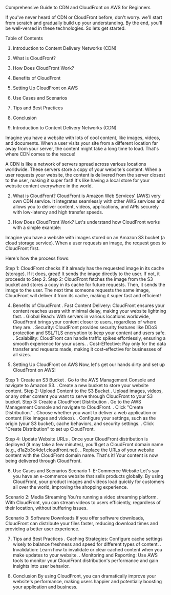 Comprehensive Guide to CDN and CloudFront on AWS for Beginners

If you've never heard of CDN or CloudFront before, don't worry. we'll start from scratch and gradually build up your understanding. By the end, you'll be well-versed in these technologies. So lets get started.

Table of Contents
1. Introduction to Content Delivery Networks (CDN)
2. What is CloudFront?
3. How Does CloudFront Work?
4. Benefits of CloudFront
5. Setting Up CloudFront on AWS
6. Use Cases and Scenarios
7. Tips and Best Practices
8. Conclusion
   
1. Introduction to Content Delivery Networks (CDN)
   
Imagine you have a website with lots of cool content, like images, videos, and documents. When a user visits your site from a different location far away from your server, the content might take a long time to load. That's where CDN comes to the rescue!

A CDN is like a network of servers spread across various locations worldwide. These servers store a copy of your website's content. When a user requests your website, the content is delivered from the server closest to the user, making it super fast! It's like having a local store for your website content everywhere in the world.

2. What is CloudFront?
CloudFront is Amazon Web Services' (AWS) very own CDN service. It integrates seamlessly with other AWS services and allows you to deliver content, videos, applications, and APIs securely with low-latency and high transfer speeds.

3. How Does CloudFront Work?
Let's understand how CloudFront works with a simple example:

Imagine you have a website with images stored on an Amazon S3 bucket (a cloud storage service). When a user requests an image, the request goes to CloudFront first.

Here's how the process flows:

Step 1: CloudFront checks if it already has the requested image in its cache (storage). If it does, great! It sends the image directly to the user. If not, it proceeds to Step 2.
Step 2: CloudFront fetches the image from the S3 bucket and stores a copy in its cache for future requests. Then, it sends the image to the user.
The next time someone requests the same image, CloudFront will deliver it from its cache, making it super fast and efficient!

4. Benefits of CloudFront
. Fast Content Delivery: CloudFront ensures your content reaches users with minimal delay, making your website lightning fast.
. Global Reach: With servers in various locations worldwide, CloudFront brings your content closer to users, regardless of where they are.
. Security: CloudFront provides security features like DDoS protection and SSL/TLS encryption to keep your content and users safe.
. Scalability: CloudFront can handle traffic spikes effortlessly, ensuring a smooth experience for your users.
. Cost-Effective: Pay only for the data transfer and requests made, making it cost-effective for businesses of all sizes.

5. Setting Up CloudFront on AWS
Now, let's get our hands dirty and set up CloudFront on AWS!

Step 1: Create an S3 Bucket
. Go to the AWS Management Console and navigate to Amazon S3.
. Create a new bucket to store your website content.
Step 2: Upload Content to the S3 Bucket
. Upload images, videos, or any other content you want to serve through CloudFront to your S3 bucket.
Step 3: Create a CloudFront Distribution
. Go to the AWS Management Console and navigate to CloudFront.
. Click "Create Distribution."
. Choose whether you want to deliver a web application or content (like images and videos).
. Configure your settings, such as the origin (your S3 bucket), cache behaviors, and security settings.
. Click "Create Distribution" to set up CloudFront.

Step 4: Update Website URLs
. Once your CloudFront distribution is deployed (it may take a few minutes), you'll get a CloudFront domain name (e.g., d1a2b3c4def.cloudfront.net).
. Replace the URLs of your website content with the CloudFront domain name.
That's it! Your content is now being delivered through CloudFront.

6. Use Cases and Scenarios
Scenario 1: E-Commerce Website
Let's say you have an e-commerce website that sells products globally. By using CloudFront, your product images and videos load quickly for customers all over the world, improving the shopping experience.

Scenario 2: Media Streaming
You're running a video streaming platform. With CloudFront, you can stream videos to users efficiently, regardless of their location, without buffering issues.

Scenario 3: Software Downloads
If you offer software downloads, CloudFront can distribute your files faster, reducing download times and providing a better user experience.

7. Tips and Best Practices
. Caching Strategies: Configure cache settings wisely to balance freshness and speed for different types of content.
. Invalidation: Learn how to invalidate or clear cached content when you make updates to your website.
. Monitoring and Reporting: Use AWS tools to monitor your CloudFront distribution's performance and gain insights into user behavior.

8. Conclusion
By using CloudFront, you can dramatically improve your website's performance, making users happier and potentially boosting your application and business.

